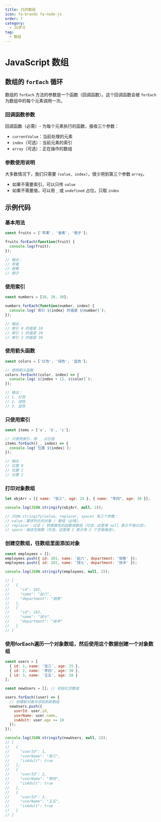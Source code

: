 ```yaml
---
title: JS的数组
icon: fa-brands fa-node-js
order: 7
category:
  - JS学习
tag:
  - 数组
---
```


# JavaScript 数组

## 数组的 `forEach` 循环

数组的 `forEach` 方法的参数是一个函数（回调函数）。这个回调函数会被 `forEach` 为数组中的每个元素调用一次。

### 回调函数参数

回调函数（必需）- 为每个元素执行的函数，接收三个参数：

- `currentValue`：当前处理的元素
- `index`（可选）：当前元素的索引
- `array`（可选）：正在操作的数组

### 参数使用说明

大多数情况下，我们只需要 `(value, index)`，很少用到第三个参数 `array`。

- 如果不需要索引，可以只传 `value`
- 如果不需要值，可以用 `_` 或 `undefined` 占位，只取 `index`

## 示例代码

### 基本用法

```javascript
const fruits = ['苹果', '香蕉', '橙子'];

fruits.forEach(function(fruit) {
  console.log(fruit);
});

// 输出：
// 苹果
// 香蕉
// 橙子
```

### 使用索引

```javascript
const numbers = [10, 20, 30];

numbers.forEach(function(number, index) {
  console.log(`索引 ${index} 的值是 ${number}`);
});

// 输出：
// 索引 0 的值是 10
// 索引 1 的值是 20
// 索引 2 的值是 30
```

### 使用箭头函数

```javascript
const colors = ['红色', '绿色', '蓝色'];

// 使用箭头函数
colors.forEach((color, index) => {
  console.log(`${index + 1}. ${color}`);
});

// 输出：
// 1. 红色
// 2. 绿色
// 3. 蓝色
```

### 只使用索引

```javascript
const items = ['a', 'b', 'c'];

// 只使用索引，用 _ 占位值
items.forEach((_, index) => {
  console.log(`位置 ${index}`);
});

// 输出：
// 位置 0
// 位置 1
// 位置 2
```



### 打印对象数组

```javascript
let objArr = [{ name: "张三", age: 25 }, { name: "李四", age: 30 }];

console.log(JSON.stringify(objArr, null, 2));

// JSON.stringify(value, replacer, space) 有三个参数：
// value：要序列化的对象 / 数组（必填）。
// replacer：过滤 / 转换属性的函数或数组（可选，这里填 null 表示不做过滤）。
// space：缩进空格数（可选，这里填 2 表示用 2 个空格缩进）。
```

### 创建空数组，往数组里面添加对象

```javascript
const employees = [];
employees.push({ id: 101, name: '赵六', department: '销售' });
employees.push({ id: 102, name: '钱七', department: '技术' });

console.log(JSON.stringify(employees, null, 2));

// [
//   {
//     "id": 101,
//     "name": "赵六",
//     "department": "销售"
//   },
//   {
//     "id": 102,
//     "name": "钱七",
//     "department": "技术"
//   }
// ]
```


### 使用forEach遍历一个对象数组，然后使用这个数据创建一个对象数组
```javascript
const users = [
  { id: 1, name: '张三', age: 25 },
  { id: 2, name: '李四', age: 30 },
  { id: 3, name: '王五', age: 28 }
];

const newUsers = []; // 初始化空数组

users.forEach((user) => {
  // 创建新对象并添加到新数组
  newUsers.push({
    userId: user.id,
    userName: user.name,
    isAdult: user.age >= 18
  });
});

console.log(JSON.stringify(newUsers, null, 2));
// [
//   {
//     "userId": 1,
//     "userName": "张三",
//     "isAdult": true
//   },
//   {
//     "userId": 2,
//     "userName": "李四",
//     "isAdult": true
//   },
//   {
//     "userId": 3,
//     "userName": "王五",
//     "isAdult": true
//   }
// ]
```